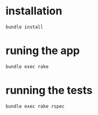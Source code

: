 # installation

    bundle install

# runing the app

    bundle exec rake

# running the tests

    bundle exec rake rspec

